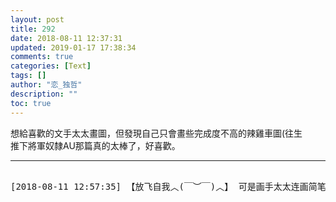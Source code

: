 ```yaml
---
layout: post
title: 292
date: 2018-08-11 12:37:31
updated: 2019-01-17 17:38:34
comments: true
categories: [Text]
tags: []
author: "恋_独哲"
description: ""
toc: true
---
```


<p dir="ltr"  >想給喜歡的文手太太畫圖，但發現自己只會畫些完成度不高的辣雞車圖(往生<br />推下將軍奴隸AU那篇真的太棒了，好喜歡。</p>

---

<pre>

[2018-08-11 12:57:35] 【放飞自我︿(￣︶￣)︿】 可是画手太太连画简笔画都比我等手残好看呀😂😂😂不要害羞画呀！

</pre>